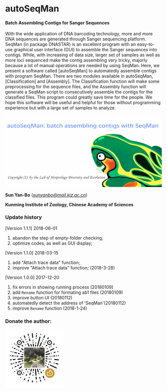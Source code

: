 # autoSeqMan
#### Batch Assembling Contigs for Sanger Sequences ####
With the wide application of DNA barcoding technology, more and more DNA sequences are generated through Sanger sequencing platform. SeqMan (in package DNASTAR) is an excellent program with an easy-to-use graphical user interface (GUI) to assemble the Sanger sequences into contigs. While, with increasing of data size, larger set of samples as well as more loci sequenced make the contig assembling very tricky, majorly because a lot of manual operations are needed by using SeqMan. Here, we present a software called [autoSeqMan] to automatedly assemble contigs with program SeqMan. There are two modules available in autoSeqMan, [Classification] and [Assembly]. The Classification function will make some preprocessing for the sequence files, and the Assembly function will generate a SeqMan script to consecutively assemble the contigs for the classified files. This program could greatly save time for the people. We hope this software will be useful and helpful for those without programming experience but with a large set of samples to analyze.

![image](https://raw.githubusercontent.com/Sun-Yanbo/autoSeqMan/master/homepage.jpg)

**Sun Yan-Bo** (*sunyanbo@mail.kiz.ac.cn*)

**Kunming Institute of Zoology, Chinese Academy of Sciences**

### Update history ###
[Version 1.1.1] 2018-06-01
1. abandon the step of empty-folder checking;
2. optimize codes, as well as GUI display;

[Version 1.1.0] 2018-03-15
1. add "Attach trace data" function;
2. improve "Attach trace data" function; (2018-3-28)

[Version 1.0.0] 2017-12-20
1. fix errors in showing running process (20180109)
2. add `Rename` function for formating ab1 files (20180109)
3. improve button UI (20180112)
4. automatedly detect the address of 'SeqMan'(20180112)
5. improve `Rename` function (2018-1-24)


### Donate the author:
![image](https://raw.githubusercontent.com/Sun-Yanbo/autoSeqMan/master/encourage.jpg)